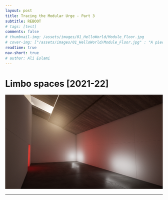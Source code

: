 ```yaml
---
layout: post
title: Tracing the Modular Urge - Part 3
subtitle: REBOOT
# tags: [test]
comments: false
# thumbnail-img: /assets/images/01_HelloWorld/Module_Floor.jpg
# cover-img: ["/assets/images/01_HelloWorld/Module_Floor.jpg" : "A piece of floor"]
readtime: true
nav-short: true
# author: Ali Eslami
---
```


# Limbo spaces [2021-22]


<a class="example-image-link" href="/assets/images/01_HelloWorld/Rijks_Studio_01.jpg" data-lightbox="example-1" data-title="Studio recreated with Modules"><img class="example-image" src="/assets/images/01_HelloWorld/Rijks_Studio_01.jpg" alt="image-1"/></a>


---
